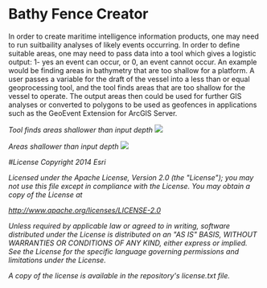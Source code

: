 # Bathy Fence Creator

In order to create maritime intelligence information products, one may need to run suitbaility analyses of likely events occurring. In order to define suitable areas, one may need to pass data into a tool which gives a logistic output: 1- yes an event can occur, or 0, an event cannot occur. An example would be finding areas in bathymetry that are too shallow for a platform. A user passes a variable for the draft of the vessel into a less than or equal geoprocessing tool, and the tool finds areas that are too shallow for the vessel to operate. The output areas then could be used for further GIS analyses or converted to polygons to be used as geofences in applications such as the GeoEvent Extension for ArcGIS Server.

<i> Tool finds areas shallower than input depth
![](https://esri.box.com/shared/static/3ugootvigrca6p2fca9wh566oq32mdw5.png)

<i> Areas shallower than input depth
![](https://esri.box.com/shared/static/1pt1ztokjl53gfyp7tyuxjycks0rdybr.png)

#License
Copyright 2014 Esri

Licensed under the Apache License, Version 2.0 (the "License"); you may not use this file except in compliance with the License. You may obtain a copy of the License at

http://www.apache.org/licenses/LICENSE-2.0

Unless required by applicable law or agreed to in writing, software distributed under the License is distributed on an "AS IS" BASIS, WITHOUT WARRANTIES OR CONDITIONS OF ANY KIND, either express or implied. See the License for the specific language governing permissions and limitations under the License.

A copy of the license is available in the repository's license.txt file.
